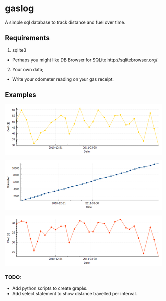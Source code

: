# gaslog
A simple sql database to track distance and fuel over time.

## Requirements
1. sqlite3
  * Perhaps you might like DB Browser for SQLite http://sqlitebrowser.org/
2. Your own data;
  * Write your odometer reading on your gas receipt.

## Examples

!["Graph of total price per fill-up"](https://github.com/dualcells/gaslog/blob/master/samples/plot_cost_date.png "Graph of total price per fill-up")

!["Graph of odometer readings over time"](https://github.com/dualcells/gaslog/blob/master/samples/plot_dist_date.png "Graph of odometer readings over time")

!["Graph of total litres per fill-up"](https://github.com/dualcells/gaslog/blob/master/samples/plot_fill_date.png "Graph of total litres per fill-up")

### TODO:
  * Add python scripts to create graphs.
  * Add select statement to show distance travelled per interval.
